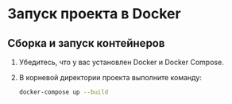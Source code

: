 # Запуск проекта в Docker

## Сборка и запуск контейнеров

1. Убедитесь, что у вас установлен Docker и Docker Compose.
2. В корневой директории проекта выполните команду:

   ```bash
   docker-compose up --build
